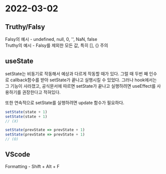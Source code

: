# 2022-03-02

## Truthy/Falsy

Falsy의 예시 - undefined, null, 0, '', NaN, false  
Truthy의 예시 - Falsy를 제외한 모든 값, 특히 [], {} 주의

## useState

setState는 비동기로 작동해서 예상과 다르게 작동할 때가 있다. 그럴 때 두번 째 인수로 callback함수를 받아 setState가 끝나고 실행시킬 수 있었다.
그러나 hook에서는 그 기능이 사라졌고, 공식문서에 따르면 setState가 끝나고 실행하려면 useEffect를 사용하기를 권장한다고 적혀있다.

또한 연속적으로 setState를 실행하려면 update 함수가 필요하다.

```js
setState(state + 1)
setState(state + 1)
// (X)

setState(prevState => prevState + 1)
setState(prevState => prevState + 1)
// (O)
```

## VScode

Formatting - Shift + Alt + F
